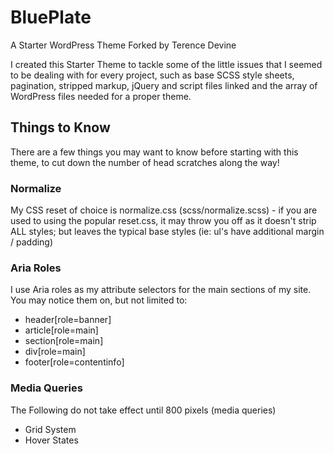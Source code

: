 BluePlate
==========

A Starter WordPress Theme Forked by Terence Devine

I created this Starter Theme to tackle some of the little issues that I seemed to be dealing with for every project, such as base SCSS style sheets, pagination, stripped markup, jQuery and script files linked and the array of WordPress files needed for a proper theme.

## Things to Know

There are a few things you may want to know before starting with this theme, to cut down the number of head scratches along the way!

### Normalize

My CSS reset of choice is normalize.css (scss/normalize.scss) - if you are used to using the popular reset.css, it may throw you off as it doesn't strip ALL styles; but leaves the typical base styles (ie: ul's have additional margin / padding)

### Aria Roles

I use Aria roles as my attribute selectors for the main sections of my site.  You may notice them on, but not limited to:

* header[role=banner]
* article[role=main]
* section[role=main]
* div[role=main]
* footer[role=contentinfo]

### Media Queries

The Following do not take effect until 800 pixels (media queries)

* Grid System
* Hover States